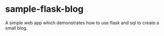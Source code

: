 # sample-flask-blog
A simple web app which demonstrates how to use flask and sql to create a small blog.
